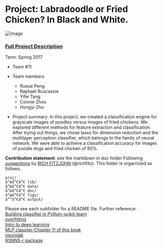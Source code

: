# Project: Labradoodle or Fried Chicken? In Black and White. 
![image](figs/poodleKFC.jpg)

### [Full Project Description](doc/project3_desc.html)

Term: Spring 2017

+ Team #11
+ Team members
	+ Ruxue Peng
	+ Raphaël Ruscassie
	+ Yifei Tang
	+ Connie Zhou
	+ Hongyi Zhu

+ Project summary: In this project, we created a classification engine for grayscale images of poodles versus images of fried chickens. We explored different methods for feature extraction and classification. After trying out things, we chose lasso for dimension reduction and the multilayer perceptron classifier, which belongs to the family of neural network. We were able to achieve a classification accuracy for images of poodle dogs and fried chicken of 90%.
	
**Contribution statement**: see the markdown in doc folder
Following [suggestions](http://nicercode.github.io/blog/2013-04-05-projects/) by [RICH FITZJOHN](http://nicercode.github.io/about/#Team) (@richfitz). This folder is orgarnized as follows.

```
proj/
â”œâ”€â”€ lib/
â”œâ”€â”€ data/
â”œâ”€â”€ doc/
â”œâ”€â”€ figs/
â””â”€â”€ output/
```

Please see each subfolder for a README file.
Further reference:  
[Building classifier in Python-scikit-learn](http://scikit-learn.org/stable/supervised_learning.html#supervised-learning)  
[overfitting](https://en.wikipedia.org/wiki/Overfitting)  
[Intro to deep learning](http://pages.cs.wisc.edu/~bolo/shipyard/neural/local.html)  
[MLP classiier-Chapter 11 of this book](https://clio.columbia.edu/catalog/12260767?counter=2)  
[neurolab](https://pythonhosted.org/neurolab/intro.html)  
[RSNNS-r package](https://cran.r-project.org/web/packages/RSNNS/RSNNS.pdf)  

